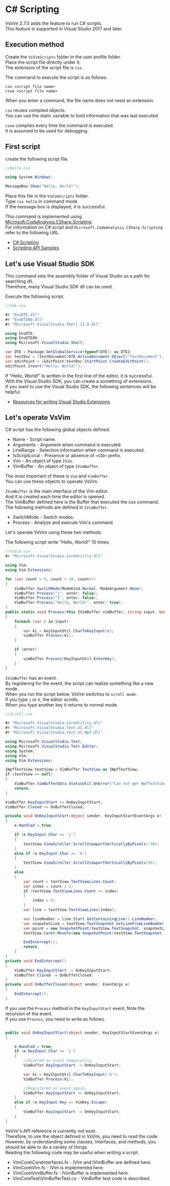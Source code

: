 C# Scripting
===

VsVim 2.7.0 adds the feature to run C# scripts.  
This feature is supported in Visual Studio 2017 and later.

## Execution method

Create the `VsVimScripts` folder in the user profile folder.  
Place the script file directly under it.  
The extension of the script file is `csx`.  

The command to execute the script is as follows.   

`csx <script file name>`  
`csxe <script file name>`  

When you enter a command, the file name does not need an extension.   

`csx` reuses compiled objects.  
You can use the static variable to hold information that was last executed.

`csxe` compiles every time the command is executed.  
It is assumed to be used for debugging.  

## First script

create the following script file.  

```csharp
//Hello.csx

using System.Windows;

MessageBox.Show("Hello, World!");

```
Place this file in the `VsVimScripts` folder.  
Type `csx hello` in command mode.  
If the message box is displayed, it is successful.  

This command is implemented using [Microsoft.CodeAnalysis.CSharp.Scripting](https://www.nuget.org/packages/Microsoft.CodeAnalysis.CSharp.Scripting/).   
For information on C# script and `Microsoft.CodeAnalysis.CSharp.Scripting` refer to the following URL.  

- [C# Scripting](https://msdn.microsoft.com/en-us/magazine/mt614271.aspx)
- [Scripting API Samples](https://github.com/dotnet/roslyn/wiki/Scripting-API-Samples)  

## Let's use Visual Studio SDK

This command sets the assembly folder of Visual Studio as a path for searching dll.  
Therefore, many Visual Studio SDK dll can be used.  

Execute the following script.

```csharp
//Sdk.csx

#r "EnvDTE.dll"
#r "EnvDTE80.dll"
#r "Microsoft.VisualStudio.Shell.11.0.dll"

using EnvDTE;
using EnvDTE80;
using Microsoft.VisualStudio.Shell;

var DTE = Package.GetGlobalService(typeof(DTE)) as DTE2;
var textDoc = (TextDocument)DTE.ActiveDocument.Object("TextDocument");
var editPoint = (EditPoint)textDoc.StartPoint.CreateEditPoint();
editPoint.Insert("Hello, World!");

```

If "Hello, World!" Is written in the first line of the editor, it is successful.      
With the Visual Studio SDK, you can create a something of extensions.  
If you want to use the Visual Studio SDK, the following sentences will be helpful.  

- [Resources for writing Visual Studio Extensions](https://github.com/jaredpar/VsVim/wiki/Resources-for-writing-Visual-Studio-Extensions)

## Let's operate VsVim

C# script has the following global objects defined.  

- Name - Script name.
- Arguments - Argument when command is executed.
- LineRange - Selection information when command is executed.
- IsScriptLocal - Presence or absence of `<SID>` prefix.
- Vim - An object of type `IVim`.
- VimBuffer - An object of type `IVimBuffer`.

The most important of these is `Vim` and `VimBuffer`.  
You can use these objects to operate VsVim.   

`IVimBuffer` is the main interface of the Vim editor.  
And it is created each time the editor is opened.  
The VimBuffer defined here is the Buffer that executed the csx command.  
The following methods are defined in `IVimBuffer`.  

- SwitchMode - Switch modes.
- Process - Analyze and execute Vim's command.

Let's operate VsVim using these two methods.

The following script write "Hello, World!" 10 times.  

```csharp
//VsVim.csx
#r "Microsoft.VisualStudio.CoreUtility.dll"

using Vim;
using Vim.Extensions;

for (var count = 0; count < 10; count++)
{
    VimBuffer.SwitchMode(ModeKind.Normal, ModeArgument.None);
    VimBuffer.Process("j", enter: false);
    VimBuffer.Process("I", enter: false);
    VimBuffer.Process("Hello, World!", enter: true);
}
public static void Process(this IVimBuffer vimBuffer, string input, bool enter = false)
{
    foreach (var c in input)
    {
        var ki = KeyInputUtil.CharToKeyInput(c);
        vimBuffer.Process(ki);
    }

    if (enter)
    {
        vimBuffer.Process(KeyInputUtil.EnterKey);
    }
}
```

`IVimBuffer` has an event.  
By registering for the event, the script can realize something like a new mode.  
When you run the script below, VsVim switches to `scroll mode`.  
If you type `j` or `k`, the editor scrolls.   
When you type another key it returns to normal mode.  

```csharp
//Scroll.csx

#r "Microsoft.VisualStudio.CoreUtility.dll"
#r "Microsoft.VisualStudio.Text.UI.dll"
#r "Microsoft.VisualStudio.Text.UI.Wpf.dll"

using Microsoft.VisualStudio.Text;
using Microsoft.VisualStudio.Text.Editor;
using System;
using Vim;
using Vim.Extensions;

IWpfTextView textView = VimBuffer.TextView as IWpfTextView;
if (textView == null)
{
    VimBuffer.VimBufferData.StatusUtil.OnError("Can not get WpfTextView");
    return;
}

VimBuffer.KeyInputStart += OnKeyInputStart;
VimBuffer.Closed += OnBufferClosed;

private void OnKeyInputStart(object sender, KeyInputStartEventArgs e)
{
    e.Handled = true;

    if (e.KeyInput.Char == 'j')
    {
        textView.ViewScroller.ScrollViewportVerticallyByPixels(-50);
    }
    else if (e.KeyInput.Char == 'k')
    {
        textView.ViewScroller.ScrollViewportVerticallyByPixels(50);
    }
    else
    {
        var count = textView.TextViewLines.Count;
        var index = count / 2;
        if (textView.TextViewLines.Count <= index)
        {
            index = 0;
        }
        var line = textView.TextViewLines[index];

        var lineNumber = line.Start.GetContainingLine().LineNumber;
        var snapshotLine = textView.TextSnapshot.GetLineFromLineNumber(lineNumber);
        var point = new SnapshotPoint(textView.TextSnapshot, snapshotLine.Start.Position);
        textView.Caret.MoveTo(new SnapshotPoint(textView.TextSnapshot, point));

        EndIntercept();
        return;
    }
}
private void EndIntercept()
{
    VimBuffer.KeyInputStart -= OnKeyInputStart;
    VimBuffer.Closed -= OnBufferClosed;
}
private void OnBufferClosed(object sender, EventArgs e)
{
    EndIntercept();
}
```

If you use the `Process` method in the `KeyInputStart` event,
Note the recursion of the event.  
If you use `Process`, you need to write as follows.  

```csharp

public void OnKeyInputStart(object sender, KeyInputStartEventArgs e)
{

    e.Handled = true;
    if (e.KeyInput.Char == 'j')
    {
        //Deleted an event temporarily.
        VimBuffer.KeyInputStart -= OnKeyInputStart;

        var ki = KeyInputUtil.CharToKeyInput('k');
        VimBuffer.Process(ki); 

        //Registered an event again.
        VimBuffer.KeyInputStart += OnKeyInputStart;
    }
    else if (e.KeyInput.Key == VimKey.Escape)
    {
        VimBuffer.KeyInputStart -= OnKeyInputStart;
    }
}
```

VsVim's API reference is currently not exist.  
Therefore, to use the object defined in VsVim, you need to read the code.  
However, by understanding some classes, interfaces, and methods, you should be able to do a variety of things.   
Reading the following code may be useful when writing a script.

- VimCore\CoreInterfaces.fs - IVim and IVimBuffer are defined here. 
- VimCore\Vim.fs - IVim is implemented here.
- VimCore\VimBuffer.fs - IVimBuffer is implemented here.  
- VimCoreTest\VimBufferTest.cs - VimBuffer test code is described.  
